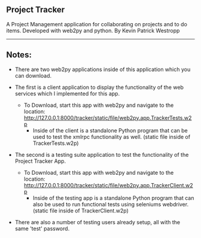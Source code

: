 Project Tracker
----------------
A Project Management application for collaborating on projects and to do items.
Developed with web2py and python.
By Kevin Patrick Westropp

-----
Notes:
-----

- There are two web2py applications inside of this application which you can download.

- The first is a client application to display the functionality of the web services which I implemented for this app.
    - To Download, start this app with web2py and navigate to the location: http://127.0.0.1:8000/tracker/static/file/web2py.app.TrackerTests.w2p
        * Inside of the client is a standalone Python program that can be used to test the xmlrpc functionality as well. (static file inside of TrackerTests.w2p)

- The second is a testing suite application to test the functionality of the Project Tracker App.
    - To Download, start this app with web2py and navigate to the location: http://127.0.0.1:8000/tracker/static/file/web2py.app.TrackerClient.w2p
        * Inside of the testing app is a standalone Python program that can also be used to run functional tests using seleniums webdriver. (static file inside of TrackerClient.w2p)

- There are also a number of testing users already setup, all with the same 'test' password.
